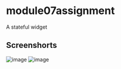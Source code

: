 # module07assignment

A stateful widget

## Screenshorts
![image](https://github.com/Rokeya0/module07assignment/assets/135530632/4cb21d8a-271a-40c5-886d-30846805bbf9)
![image](https://github.com/Rokeya0/module07assignment/assets/135530632/b1e58ba6-e7e7-4448-93a5-101dafa27118)

